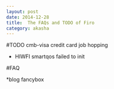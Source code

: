 ```yaml
---
layout: post
date: 2014-12-28
title:  The FAQs and TODO of Firo
category: akasha
---
```


#TODO
cmb-visa credit card
job hopping

* HIWFI
smartqos failed to init 


#FAQ


*blog
fancybox





